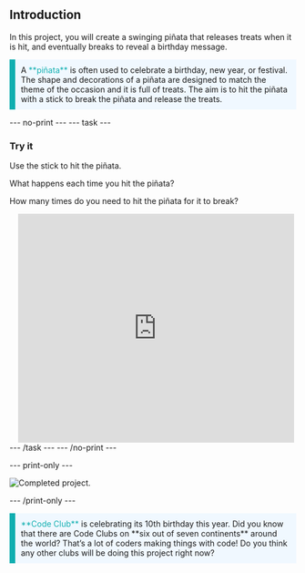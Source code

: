 ## Introduction

In this project, you will create a swinging piñata that releases treats when it is hit, and eventually breaks to reveal a birthday message. 

<p style="border-left: solid; border-width:10px; border-color: #0faeb0; background-color: aliceblue; padding: 10px;">
A <span style="color: #0faeb0">**piñata**</span> is often used to celebrate a birthday, new year, or festival. The shape and decorations of a piñata are designed to match the theme of the occasion and it is full of treats. The aim is to hit the piñata with a stick to break the piñata and release the treats.    
</p>

--- no-print ---
--- task ---
### Try it
<div style="display: flex; flex-wrap: wrap">
<div style="flex-basis: 175px; flex-grow: 1">  
Use the stick to hit the piñata. 

What happens each time you hit the piñata? 

How many times do you need to hit the piñata for it to break?  
</div>
<div class="scratch-preview" style="margin-left: 15px;">
  <iframe allowtransparency="true" width="485" height="402" src="https://scratch.mit.edu/projects/embed/649873783/?autostart=false" frameborder="0"></iframe>
</div>
</div>
--- /task ---
--- /no-print ---

--- print-only ---

![Completed project.](images/showcase_static.png)

--- /print-only ---

<p style="border-left: solid; border-width:10px; border-color: #0faeb0; background-color: aliceblue; padding: 10px;">
<span style="color: #0faeb0">**Code Club**</span> is celebrating its 10th birthday this year. Did you know that there are Code Clubs on **six out of seven continents** around the world? That’s a lot of coders making things with code! Do you think any other clubs will be doing this project right now?   
</p>
